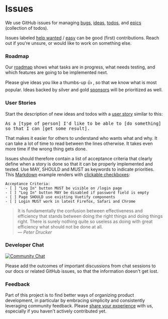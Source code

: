 # Issues

We use GitHub issues for managing [bugs](https://github.com/photoprism/photoprism/labels/bug), 
[ideas](https://github.com/photoprism/photoprism/labels/idea), 
[todos](https://github.com/photoprism/photoprism/labels/todo), and 
[epics](https://github.com/photoprism/photoprism/labels/epic) (collection of todos).
 
Issues labeled [help wanted](https://github.com/photoprism/photoprism/issues?q=is%3Aissue+is%3Aopen+label%3A%22help+wanted%22) / [easy](https://github.com/photoprism/photoprism/issues?q=is%3Aissue+is%3Aopen+label%3Aeasy) can be good (first) contributions.
Reach out if you're unsure, or would like to work on something else.
 
### Roadmap ###

Our [roadmap](https://github.com/photoprism/photoprism/projects/5) shows what tasks are in progress, 
what needs testing, and which features are going to be implemented next.

Please give ideas you like a thumbs-up 👍  , so that we know what is most popular.
Ideas backed by silver and gold [sponsors](../funding.md) will be prioritized as well.

### User Stories ###

Start the description of new ideas and todos with a [user story](https://en.wikipedia.org/wiki/User_story) similar to this: 

<tt>As a [type of person] I'd like to be able to [do something] so that I can [get some result].</tt>

That makes it easier for others to understand who wants what and why. It can take a lot of time to read between the lines otherwise. It takes even more time if the wrong thing gets done.

Issues should therefore contain a list of acceptance criteria that clearly define when a story is done so that it can be properly implemented and tested. Use MAY, SHOULD and MUST as keywords to indicate priorities. This [Markdown](https://help.github.com/articles/basic-writing-and-formatting-syntax/) example renders with [clickable checkboxes](https://help.github.com/articles/about-task-lists/):

```
Acceptance Criteria:
- [ ] "Log In" button MUST be visible on /login page
- [ ] "Log In" button MAY be disabled if password field is empty
- [ ] Page SHOULD use existing Vuetify components
- [ ] Login MUST work in latest Firefox, Safari and Chrome
```

> It is fundamentally the confusion between effectiveness and efficiency that stands between doing the right things and doing things right. There is surely nothing quite so useless as doing with great efficiency what should not be done at all.<br>— <cite>Peter Drucker</cite>

### Developer Chat ###

[![Community Chat](https://img.shields.io/badge/community%20chat-on%20gitter-4aa087.svg)](https://gitter.im/browseyourlife/community)

Please add the outcomes of important discussions from chat sessions to our docs or related GitHub issues, 
so that the information doesn't get lost.

### Feedback ###

Part of this project is to find better ways of organizing product development, in particular by embracing simplicity and consistently leveraging community feedback. Please [share your experience](https://goo.gl/forms/mwDqrqhN9TY50c2Z2) with us, especially if you haven't actively contributed yet.
